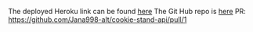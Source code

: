The deployed Heroku link can be found [here](https://jana-potato.herokuapp.com/ )
The Git Hub repo is [here](https://github.com/Jana998-alt/cookie-stand-api)
PR: https://github.com/Jana998-alt/cookie-stand-api/pull/1 

